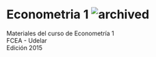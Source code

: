 # Econometria 1 ![archived](https://img.shields.io/badge/lifecycle-archived-red.svg)

Materiales del curso de Econometría 1  
FCEA - Udelar  
Edición 2015  